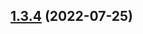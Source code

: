 ## [1.3.4](https://github.com/lidofinance/ethereum-validators-monitoring/compare/1.3.3...1.3.4) (2022-07-25)



